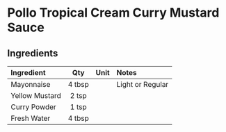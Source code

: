 # Pollo Tropical Cream Curry Mustard Sauce

## Ingredients
| Ingredient         | Qty     | Unit  | Notes            |
|:-------------------|:-------:|:-----:|:-----------------|
| Mayonnaise         | 4 tbsp  |       | Light or Regular |
| Yellow Mustard     | 2 tsp   |       |                  |
| Curry Powder       | 1 tsp   |       |                  |
| Fresh Water        | 4 tbsp  |       |                  |
                                                                           
